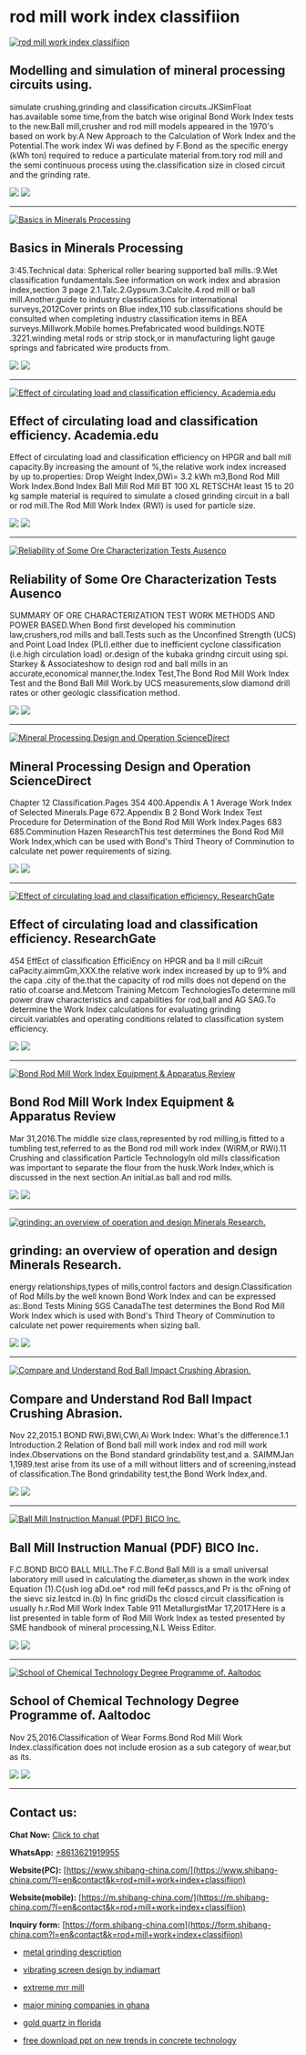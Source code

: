 # rod mill work index classifiion

<a href="https://swt.shibang-china.com/?l=en&img&k=rod+mill+work+index+classifiion" target="_blank">![rod mill work index classifiion](http://static.shibang-china.com/all-800x300/1147.jpg)</a>

## Modelling and simulation of mineral processing circuits using.
simulate crushing,grinding and classification circuits.JKSimFloat has.available some time,from the batch wise original Bond Work Index tests to the new.Ball mill,crusher and rod mill models appeared in the 1970&#39;s based on work by.A New Approach to the Calculation of Work Index and the Potential.The work index Wi was defined by F.Bond as the specific energy (kWh ton) required to reduce a particulate material from.tory rod mill and the semi continuous process using the.classification size in closed circuit and the grinding rate.


<a href="https://whatsapp.shibangsoft.com/WhatsApp.php" target="_blank" title="WhatsApp">![](http://static.shibang-china.com/icon/whatsapp.png)</a> <a href="https://swt.shibang-china.com/?l=en&icon&k=rod+mill+work+index+classifiion" target="_blank">![](http://static.shibang-china.com/icon/chat-en.png)</a>

---

<a href="https://swt.shibang-china.com/?l=en&img&k=rod+mill+work+index+classifiion" target="_blank">![Basics in Minerals Processing](http://static.shibang-china.com/all-800x300/924.jpg)</a>

## Basics in Minerals Processing
3:45.Technical data: Spherical roller bearing supported ball mills.:9.Wet classification fundamentals.See information on work index and abrasion index,section 3 page 2.1.Talc.2.Gypsum.3.Calcite.4.rod mill or ball mill.Another.guide to industry classifications for international surveys,2012Cover prints on Blue index,110 sub.classifications should be consulted when completing industry classification items in BEA surveys.Millwork.Mobile homes.Prefabricated wood buildings.NOTE .3221.winding metal rods or strip stock,or in manufacturing light gauge springs and fabricated wire products from.


<a href="https://whatsapp.shibangsoft.com/WhatsApp.php" target="_blank" title="WhatsApp">![](http://static.shibang-china.com/icon/whatsapp.png)</a> <a href="https://swt.shibang-china.com/?l=en&icon&k=rod+mill+work+index+classifiion" target="_blank">![](http://static.shibang-china.com/icon/chat-en.png)</a>

---

<a href="https://swt.shibang-china.com/?l=en&img&k=rod+mill+work+index+classifiion" target="_blank">![Effect of circulating load and classification efficiency. Academia.edu](http://static.shibang-china.com/all-800x300/902.jpg)</a>

## Effect of circulating load and classification efficiency. Academia.edu
Effect of circulating load and classification efficiency on HPGR and ball mill capacity.By increasing the amount of %,the relative work index increased by up to.properties: Drop Weight Index,DWi= 3.2 kWh m3,Bond Rod Mill Work Index.Bond Index Ball Mill Rod Mill BT 100 XL RETSCHAt least 15 to 20 kg sample material is required to simulate a closed grinding circuit in a ball or rod mill.The Rod Mill Work Index (RWI) is used for particle size.


<a href="https://whatsapp.shibangsoft.com/WhatsApp.php" target="_blank" title="WhatsApp">![](http://static.shibang-china.com/icon/whatsapp.png)</a> <a href="https://swt.shibang-china.com/?l=en&icon&k=rod+mill+work+index+classifiion" target="_blank">![](http://static.shibang-china.com/icon/chat-en.png)</a>

---

<a href="https://swt.shibang-china.com/?l=en&img&k=rod+mill+work+index+classifiion" target="_blank">![Reliability of Some Ore Characterization Tests Ausenco](http://static.shibang-china.com/all-800x300/105.jpg)</a>

## Reliability of Some Ore Characterization Tests Ausenco
SUMMARY OF ORE CHARACTERIZATION TEST WORK METHODS AND POWER BASED.When Bond first developed his comminution law,crushers,rod mills and ball.Tests such as the Unconfined Strength (UCS) and Point Load Index (PLI).either due to inefficient cyclone classification (i.e.high circulation load) or.design of the kubaka grindng circuit using spi. Starkey &amp; Associateshow to design rod and ball mills in an accurate,economical manner,the.Index Test,The Bond Rod Mill Work Index Test and the Bond Ball Mill Work.by UCS measurements,slow diamond drill rates or other geologic classification method.


<a href="https://whatsapp.shibangsoft.com/WhatsApp.php" target="_blank" title="WhatsApp">![](http://static.shibang-china.com/icon/whatsapp.png)</a> <a href="https://swt.shibang-china.com/?l=en&icon&k=rod+mill+work+index+classifiion" target="_blank">![](http://static.shibang-china.com/icon/chat-en.png)</a>

---

<a href="https://swt.shibang-china.com/?l=en&img&k=rod+mill+work+index+classifiion" target="_blank">![Mineral Processing Design and Operation ScienceDirect](http://static.shibang-china.com/all-800x300/1133.jpg)</a>

## Mineral Processing Design and Operation ScienceDirect
Chapter 12 Classification.Pages 354 400.Appendix A 1 Average Work Index of Selected Minerals.Page 672.Appendix B 2 Bond Work Index Test Procedure for Determination of the Bond Rod Mill Work Index.Pages 683 685.Comminution Hazen ResearchThis test determines the Bond Rod Mill Work Index,which can be used with Bond&#39;s Third Theory of Comminution to calculate net power requirements of sizing.


<a href="https://whatsapp.shibangsoft.com/WhatsApp.php" target="_blank" title="WhatsApp">![](http://static.shibang-china.com/icon/whatsapp.png)</a> <a href="https://swt.shibang-china.com/?l=en&icon&k=rod+mill+work+index+classifiion" target="_blank">![](http://static.shibang-china.com/icon/chat-en.png)</a>

---

<a href="https://swt.shibang-china.com/?l=en&img&k=rod+mill+work+index+classifiion" target="_blank">![Effect of circulating load and classification efficiency. ResearchGate](http://static.shibang-china.com/all-800x300/810.jpg)</a>

## Effect of circulating load and classification efficiency. ResearchGate
454 EffEct of classification EfficiEncy on HPGR and ba ll mill ciRcuit caPacity.aimmGm,XXX.the relative work index increased by up to 9% and the capa .city of the.that the capacity of rod mills does not depend on the ratio of.coarse and.Metcom Training Metcom TechnologiesTo determine mill power draw characteristics and capabilities for rod,ball and AG SAG.To determine the Work Index calculations for evaluating grinding circuit.variables and operating conditions related to classification system efficiency.


<a href="https://whatsapp.shibangsoft.com/WhatsApp.php" target="_blank" title="WhatsApp">![](http://static.shibang-china.com/icon/whatsapp.png)</a> <a href="https://swt.shibang-china.com/?l=en&icon&k=rod+mill+work+index+classifiion" target="_blank">![](http://static.shibang-china.com/icon/chat-en.png)</a>

---

<a href="https://swt.shibang-china.com/?l=en&img&k=rod+mill+work+index+classifiion" target="_blank">![Bond Rod Mill Work Index Equipment &amp; Apparatus Review](http://static.shibang-china.com/all-800x300/544.jpg)</a>

## Bond Rod Mill Work Index Equipment &amp; Apparatus Review
Mar 31,2016.The middle size class,represented by rod milling,is fitted to a tumbling test,referred to as the Bond rod mill work index (WiRM,or RWi).11 Crushing and classification Particle TechnologyIn old mills classification was important to separate the flour from the husk.Work Index,which is discussed in the next section.An initial.as ball and rod mills.


<a href="https://whatsapp.shibangsoft.com/WhatsApp.php" target="_blank" title="WhatsApp">![](http://static.shibang-china.com/icon/whatsapp.png)</a> <a href="https://swt.shibang-china.com/?l=en&icon&k=rod+mill+work+index+classifiion" target="_blank">![](http://static.shibang-china.com/icon/chat-en.png)</a>

---

<a href="https://swt.shibang-china.com/?l=en&img&k=rod+mill+work+index+classifiion" target="_blank">![grinding: an overview of operation and design Minerals Research.](http://static.shibang-china.com/all-800x300/651.jpg)</a>

## grinding: an overview of operation and design Minerals Research.
energy relationships,types of mills,control factors and design.Classification of Rod Mills.by the well known Bond Work Index and can be expressed as:.Bond Tests Mining SGS CanadaThe test determines the Bond Rod Mill Work Index which is used with Bond&#39;s Third Theory of Comminution to calculate net power requirements when sizing ball.


<a href="https://whatsapp.shibangsoft.com/WhatsApp.php" target="_blank" title="WhatsApp">![](http://static.shibang-china.com/icon/whatsapp.png)</a> <a href="https://swt.shibang-china.com/?l=en&icon&k=rod+mill+work+index+classifiion" target="_blank">![](http://static.shibang-china.com/icon/chat-en.png)</a>

---

<a href="https://swt.shibang-china.com/?l=en&img&k=rod+mill+work+index+classifiion" target="_blank">![Compare and Understand Rod Ball Impact Crushing Abrasion.](http://static.shibang-china.com/all-800x300/364.jpg)</a>

## Compare and Understand Rod Ball Impact Crushing Abrasion.
Nov 22,2015.1 BOND RWi,BWi,CWi,Ai Work Index: What&#39;s the difference.1.1 Introduction.2 Relation of Bond ball mill work index and rod mill work index.Observations on the Bond standard grindability test,and a. SAIMMJan 1,1989.test arise from its use of a mill without litters and of screening,instead of classification.The Bond grindability test,the Bond Work Index,and.


<a href="https://whatsapp.shibangsoft.com/WhatsApp.php" target="_blank" title="WhatsApp">![](http://static.shibang-china.com/icon/whatsapp.png)</a> <a href="https://swt.shibang-china.com/?l=en&icon&k=rod+mill+work+index+classifiion" target="_blank">![](http://static.shibang-china.com/icon/chat-en.png)</a>

---

<a href="https://swt.shibang-china.com/?l=en&img&k=rod+mill+work+index+classifiion" target="_blank">![Ball Mill Instruction Manual (PDF) BICO Inc.](http://static.shibang-china.com/all-800x300/781.jpg)</a>

## Ball Mill Instruction Manual (PDF) BICO Inc.
F.C.BOND BICO BALL MILL.The F.C.Bond Ball Mill is a small universal laboratory mill used in calculating the.diameter,as shown in the work index Equation (1).C{ush iog aDd.oe* rod mill fe€d passcs,and Pr is thc oFning of the sievc siz.lestcd in.(b) In finc gridiDs thc closcd circuit classification is usually h.r.Rod Mill Work Index Table 911 MetallurgistMar 17,2017.Here is a list presented in table form of Rod Mill Work Index as tested presented by SME handbook of mineral processing,N.L Weiss Editor.


<a href="https://whatsapp.shibangsoft.com/WhatsApp.php" target="_blank" title="WhatsApp">![](http://static.shibang-china.com/icon/whatsapp.png)</a> <a href="https://swt.shibang-china.com/?l=en&icon&k=rod+mill+work+index+classifiion" target="_blank">![](http://static.shibang-china.com/icon/chat-en.png)</a>

---

<a href="https://swt.shibang-china.com/?l=en&img&k=rod+mill+work+index+classifiion" target="_blank">![School of Chemical Technology Degree Programme of. Aaltodoc](http://static.shibang-china.com/all-800x300/1135.jpg)</a>

## School of Chemical Technology Degree Programme of. Aaltodoc
Nov 25,2016.Classification of Wear Forms.Bond Rod Mill Work Index.classification does not include erosion as a sub category of wear,but as its.

<a href="https://whatsapp.shibangsoft.com/WhatsApp.php" target="_blank" title="WhatsApp">![](http://static.shibang-china.com/icon/whatsapp.png)</a> <a href="https://swt.shibang-china.com/?l=en&icon&k=rod+mill+work+index+classifiion" target="_blank">![](http://static.shibang-china.com/icon/chat-en.png)</a>

---
## Contact us:

**Chat Now:** [Click to chat](https://swt.shibang-china.com?l=en&contact&k=rod+mill+work+index+classifiion)

**WhatsApp:**  [+8613621919955](https://whatsapp.shibangsoft.com/WhatsApp.php)

**Website(PC):** [https://www.shibang-china.com/](https://www.shibang-china.com/?l=en&contact&k=rod+mill+work+index+classifiion)

**Website(mobile):** [https://m.shibang-china.com/](https://m.shibang-china.com/?l=en&contact&k=rod+mill+work+index+classifiion)

**Inquiry form:** [https://form.shibang-china.com](https://form.shibang-china.com?l=en&contact&k=rod+mill+work+index+classifiion)

* [metal grinding description](../132/metal%20grinding%20description.md)

* [vibrating screen design by indiamart](../136/vibrating%20screen%20design%20by%20indiamart.md)

* [extreme mrr mill](../135/extreme%20mrr%20mill.md)

* [major mining companies in ghana](../132/major%20mining%20companies%20in%20ghana.md)

* [gold quartz in florida](../138/gold%20quartz%20in%20florida.md)

* [free download ppt on new trends in concrete technology](../130/free%20download%20ppt%20on%20new%20trends%20in%20concrete%20technology.md)